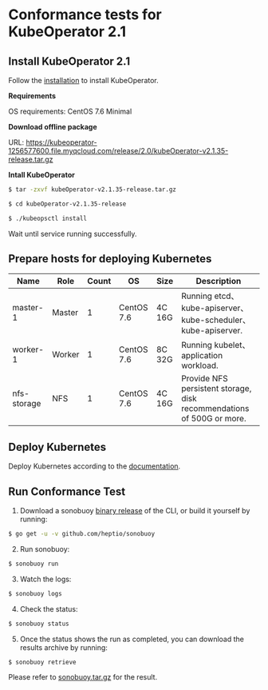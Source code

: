# Conformance tests for KubeOperator 2.1

## Install KubeOperator 2.1

Follow the [installation](https://docs.kubeoperator.io/kubeoperator-v2.1/installation) to install KubeOperator.

**Requirements**

OS requirements: CentOS 7.6 Minimal

**Download offline package**

URL: https://kubeoperator-1256577600.file.myqcloud.com/release/2.0/kubeOperator-v2.1.35-release.tar.gz

**Intall KubeOperator**
```bash
$ tar -zxvf kubeOperator-v2.1.35-release.tar.gz
```
```bash
$ cd kubeOperator-v2.1.35-release
```
```bash
$ ./kubeopsctl install
```
Wait until service running successfully.

## Prepare hosts for deploying Kubernetes

| Name            | Role    | Count  | OS             | Size       | Description  |
| --------------- | ------- | ------ | -------------- | ---------- | ---------------------------------------------------------------------- |
| master-1        | Master  | 1      | CentOS 7.6     | 4C 16G     | Running etcd、kube-apiserver、kube-scheduler、kube-apiserver.           |
| worker-1        | Worker  | 1      | CentOS 7.6     | 8C 32G     | Running kubelet、application workload.                                 |
| nfs-storage     | NFS     | 1      | CentOS 7.6     | 4C 16G     | Provide NFS persistent storage, disk recommendations of 500G or more. |

## Deploy Kubernetes

Deploy Kubernetes according to the [documentation](https://docs.kubeoperator.io/kubeoperator-v2.1/userguide-manual).

## Run Conformance Test

1. Download a sonobuoy [binary release](https://github.com/heptio/sonobuoy/releases) of the CLI, or build it yourself by running:
```bash
$ go get -u -v github.com/heptio/sonobuoy
```

2. Run sonobuoy:
```bash
$ sonobuoy run
```

3. Watch the logs:
```bash
$ sonobuoy logs
```

4. Check the status:
```bash
$ sonobuoy status
```

5. Once the status shows the run as completed, you can download the results archive by running:
```bash
$ sonobuoy retrieve
```

Please refer to [sonobuoy.tar.gz](sonobuoy.tar.gz) for the result.